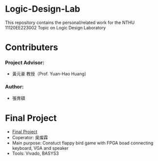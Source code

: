 # Logic-Design-Lab
This repository contains the personal/related work for the NTHU 11120EE223002 Topic on Logic Design Laboratory

# Contributers
### Project Advisor:  
- 黃元豪 教授（Prof. Yuan-Hao Huang）
### Author:
- 張育碩

# Final Project
- [Final Project](https://github.com/SamChang03/Logic-Design-Lab/tree/main/Final%20Project)
- Coperator: 吳燦霖
- Main purpose: Constuct flappy bird game with FPGA boad connecting keyboard, VGA and speaker
- Tools: Vivado, BASYS3
